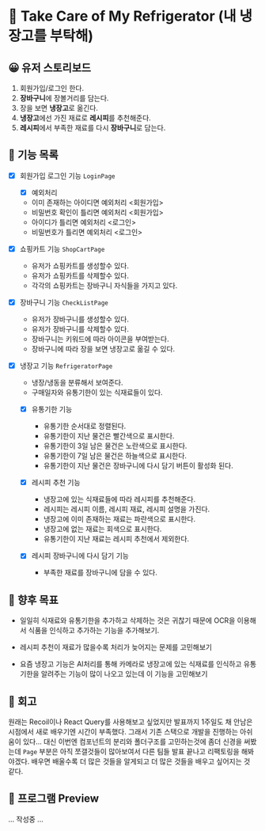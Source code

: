 # 🧊 Take Care of My Refrigerator (내 냉장고를 부탁해)

## 😀 유저 스토리보드

1. 회원가입/로그인 한다.
2. **장바구니**에 장볼거리를 담는다.
3. 장을 보면 **냉장고**로 옮긴다.
4. **냉장고**에선 가진 재료로 **레시피**를 추천해준다.
5. **레시피**에서 부족한 재료를 다시 **장바구니**로 담는다.

## 📃 기능 목록

- [x] 회원가입 로그인 기능 `LoginPage`
  - [x] 예외처리
  - 이미 존재하는 아이디면 예외처리 <회원가입>
  - 비밀번호 확인이 틀리면 예외처리 <회원가입>
  - 아이디가 틀리면 예외처리 <로그인>
  - 비밀번호가 틀리면 예외처리 <로그인>
- [x] 쇼핑카트 기능 `ShopCartPage`
  - 유저가 쇼핑카트를 생성할수 있다.
  - 유저가 쇼핑카트를 삭제할수 있다.
  - 각각의 쇼핑카트는 장바구니 자식들을 가지고 있다.
- [x] 장바구니 기능 `CheckListPage`
  - 유저가 장바구니를 생성할수 있다.
  - 유저가 장바구니를 삭제할수 있다.
  - 장바구니는 키워드에 따라 아이콘을 부여받는다.
  - 장바구니에 따라 장을 보면 냉장고로 옮길 수 있다.
- [x] 냉장고 기능 `RefrigeratorPage`

  - 냉장/냉동을 분류해서 보여준다.
  - 구매일자와 유통기한이 있는 식재료들이 있다.

  - [x] 유통기한 기능

    - 유통기한 순서대로 정렬된다.
    - 유통기한이 지난 물건은 빨간색으로 표시한다.
    - 유통기한이 3일 남은 물건은 노란색으로 표시한다.
    - 유통기한이 7일 남은 물건은 하늘색으로 표시한다.
    - 유통기한이 지난 물건은 장바구니에 다시 담기 버튼이 활성화 된다.

  - [x] 레시피 추천 기능

    - 냉장고에 있는 식재료들에 따라 레시피를 추천해준다.
    - 레시피는 레시피 이름, 레시피 재료, 레시피 설명을 가진다.
    - 냉장고에 이미 존재하는 재료는 파란색으로 표시한다.
    - 냉장고에 없는 재료는 회색으로 표시한다.
    - 유통기한이 지난 재료는 레시피 추천에서 제외한다.

  - [x] 레시피 장바구니에 다시 담기 기능
    - 부족한 재료를 장바구니에 담을 수 있다.

## 🎯 향후 목표

- 일일히 식재료와 유통기한을 추가하고 삭제하는 것은 귀찮기 때문에 OCR을 이용해서 식품을 인식하고 추가하는 기능을 추가해보기.

- 레시피 추천이 재료가 많을수록 처리가 늦어지는 문제를 고민해보기

- 요즘 냉장고 기능은 AI처리를 통해 카메라로 냉장고에 있는 식재료를 인식하고 유통기한을 알려주는 기능이 많이 나오고 있는데 이 기능을 고민해보기

## 📝 회고

원래는 Recoil이나 React Query를 사용해보고 싶었지만 발표까지 1주일도 채 안남은 시점에서 새로 배우기엔 시간이 부족했다. 그래서 기존 스택으로 개발을 진행하는 아쉬움이 있다... 대신 이번엔 컴포넌트의 분리와 폴더구조를 고민하는것에 좀더 신경을 써봤는데 `Page` 부분은 아직 쪼갤것들이 많아보여서 다른 팀들 발표 끝나고 리팩토링을 해봐야겠다. 배우면 배울수록 더 많은 것들을 알게되고 더 많은 것들을 배우고 싶어지는 것 같다.

## 🚗 프로그램 Preview

... 작성중 ...
